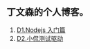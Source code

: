 ## 丁文森的个人博客。

1. [D1.Nodejs 入门篇](https://github.com/vincenting/note/issues/1)
2. [D2.小侃测试驱动](https://github.com/vincenting/note/issues/2)
